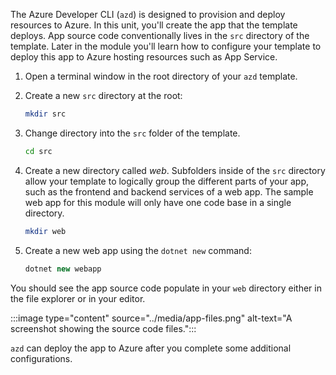 The Azure Developer CLI (`azd`) is designed to provision and deploy resources to Azure. In this unit, you'll create the app that the template deploys. App source code conventionally lives in the `src` directory of the template. Later in the module you'll learn how to configure your template to deploy this app to Azure hosting resources such as App Service.

1. Open a terminal window in the root directory of your `azd` template.

1. Create a new `src` directory at the root:

    ```bash
    mkdir src
    ```

1. Change directory into the `src` folder of the template.

    ```bash
    cd src
    ```

1. Create a new directory called *web*. Subfolders inside of the `src` directory allow your template to logically group the different parts of your app, such as the frontend and backend services of a web app. The sample web app for this module will only have one code base in a single directory.

    ```bash
    mkdir web
    ```

1. Create a new web app using the `dotnet new` command:
    
    ```csharp
    dotnet new webapp
    ```

You should see the app source code populate in your `web` directory either in the file explorer or in your editor.

:::image type="content" source="../media/app-files.png" alt-text="A screenshot showing the source code files.":::

`azd` can deploy the app to Azure after you complete some additional configurations.
